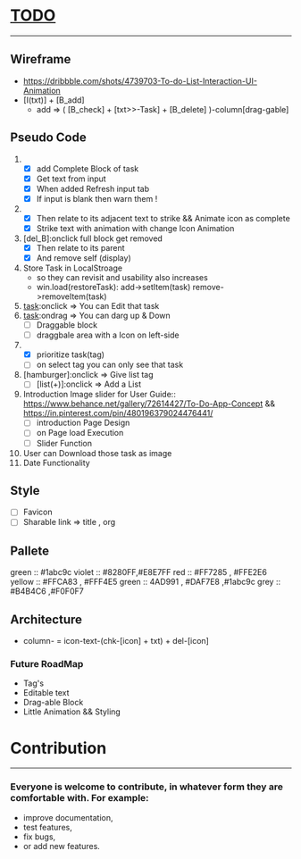 # [TODO](https://piyush-linux.github.io/TODO/)
---

## Wireframe  
- https://dribbble.com/shots/4739703-To-do-List-Interaction-UI-Animation
- [I(txt)] + [B_add]
    - add => ( [B_check] + [txt>>-Task] + [B_delete] )-column[drag-gable]

## Pseudo Code
1. [add_B]:onclick
    - [x] add Complete Block of task
    - [x] Get text from input
    - [x] When added Refresh input tab
    - [x] If input is blank then warn them !
2. [chk_B]:onclick
    - [x] Then relate to its adjacent text to strike && Animate icon as complete
    - [x] Strike text with animation with change Icon Animation
3. [del_B]:onclick full block get removed
    - [x] Then relate to its parent
    - [x] And remove self (display)
4. Store Task in LocalStroage 
    - so they can revisit and usability also increases
    - win.load(restoreTask): add->setItem(task) remove->removeItem(task)
4. [task]:onclick => You can Edit that task 
5. [task]:ondrag => You can darg up & Down
    - [ ] Draggable block
    - [ ] draggbale area with a Icon on left-side
6. [task]:onhold
    - [x] prioritize task(tag)
    - [ ] on select tag you can only see that task
8. [hamburger]:onclick => Give list tag
    - [ ] [list(+)]:onclick => Add a List
7. Introduction Image slider for User Guide::
    https://www.behance.net/gallery/72614427/To-Do-App-Concept && https://in.pinterest.com/pin/480196379024476441/ 
    - [ ] introduction Page Design
    - [ ] on Page load Execution
    - [ ] Slider Function
8. User can Download those task as image
9. Date Functionality

## Style
- [ ] Favicon
- [ ] Sharable link => title , org

## Pallete
green :: #1abc9c
violet :: #8280FF,#E8E7FF
red :: #FF7285 , #FFE2E6
yellow :: #FFCA83 , #FFF4E5
green :: 4AD991 , #DAF7E8 ,#1abc9c
grey :: #B4B4C6 ,#F0F0F7

## Architecture
- column-<task>
    = icon-text-(chk-[icon] + txt) + del-[icon]


### Future RoadMap
- Tag's
- Editable text
- Drag-able Block
- Little Animation && Styling

# Contribution
---
### Everyone is welcome to contribute, in whatever form they are comfortable with. For example:

- improve documentation,
- test features,
- fix bugs,
- or add new features.

